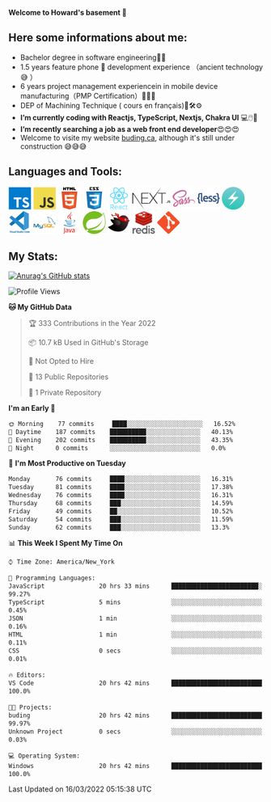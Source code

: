 **Welcome to Howard's basement  👋**
<!--
**howardding2000/howardding2000** is a ✨ _special_ ✨ repository because its `README.md` (this file) appears on your GitHub profile.

Here are some ideas to get you started: -->

**Here some informations about me:**  
---
- Bachelor degree in software engineering:man_student:
- 1.5 years feature phone :iphone: development experience （ancient technology :sweat_smile:	）
- 6 years project management experiencein in mobile device manufacturing（PMP Certification）:briefcase::necktie::pencil:
- DEP of Machining Technique ( cours en français):toolbox::hammer_and_wrench::gear:
- __I’m currently coding with Reactjs, TypeScript, Nextjs, Chakra UI__ :computer::computer_mouse::muscle:
- __I’m recently searching a job as a web front end developer__:heart_eyes::heart_eyes::heart_eyes:
- Welcome to visite my website <a href="https://www.buding.ca">buding.ca</a>, although it's still under construction :sweat_smile::sweat_smile::sweat_smile:

**Languages and Tools:**  
---
<div>  
<a href="#"><img height="45" src="./assets/icons/typescript.svg" alt="TypeScript"></a>
<a href="#"><img height="45" src="./assets/icons/javascript.svg" alt="JavaScript"></a>
<a href="#"><img height="45" src="./assets/icons/html5.svg" alt="html5"></a>
<a href="#"><img height="45" src="./assets/icons/css3.svg" alt="CSS3"></a>
<a href="#"><img height="45" src="./assets/icons/react.svg" alt="React"></a>
<a href="#"><img height="45" src="./assets/icons/nextjs.svg" alt="Nextjs"></a>
<a href="#"><img height="45" src="./assets/icons/sass.svg" alt="SASS"></a>
<a href="#"><img height="45" src="./assets/icons/less.svg" alt="LESS"></a>
<a href="#"><img height="45" src="./assets/icons/logo-chakra-400x400.jpg" alt="Chakra UI"></a>
<!--<a href="#"><img height="45" src="./assets/icons/bootstrap.svg" alt="Bootstrap"></a>-->
<a href="#"><img height="45" src="./assets/icons/vscode.svg" alt="vscode"></a>
<a href="#"><img height="45" src="./assets/icons/mysql.svg" alt="MySQL"></a>
<a href="#"><img height="45" src="./assets/icons/java.svg" alt="JAVA"></a>
<a href="#"><img height="45" src="./assets/icons/spring.svg" alt="SpringBoot 2"></a>
<a href="#"><img height="45" src="./assets/icons/mybatis.svg" alt="MyBatis"></a>
<a href="#"><img height="45" src="./assets/icons/redis.svg" alt="Redis"></a>
<a href="#"><img height="45" src="./assets/icons/git.svg" alt="git"></a>
<!--<a href="#"><img height="45" src="./assets/icons/docker.svg" alt="docker"></a>-->
<!--<a href="#"><img height="45" src="./assets/icons/bash.svg" alt="bash"></a>-->
<!--<a href="#"><img height="45" src="./assets/icons/linux.svg" alt="Linux"></a>-->
</div>

**My Stats:**  
---
[![Anurag's GitHub stats](https://github-readme-stats.vercel.app/api?username=howardding2000&show_icons=true&theme=default)](#)

<!--START_SECTION:waka-->
![Profile Views](http://img.shields.io/badge/Profile%20Views-26-blue)

**🐱 My GitHub Data** 

> 🏆 333 Contributions in the Year 2022
 > 
> 📦 10.7 kB Used in GitHub's Storage 
 > 
> 🚫 Not Opted to Hire
 > 
> 📜 13 Public Repositories 
 > 
> 🔑 1 Private Repository 
 > 
**I'm an Early 🐤** 

```text
🌞 Morning    77 commits     ████░░░░░░░░░░░░░░░░░░░░░   16.52% 
🌆 Daytime    187 commits    ██████████░░░░░░░░░░░░░░░   40.13% 
🌃 Evening    202 commits    ██████████░░░░░░░░░░░░░░░   43.35% 
🌙 Night      0 commits      ░░░░░░░░░░░░░░░░░░░░░░░░░   0.0%

```
📅 **I'm Most Productive on Tuesday** 

```text
Monday       76 commits     ████░░░░░░░░░░░░░░░░░░░░░   16.31% 
Tuesday      81 commits     ████░░░░░░░░░░░░░░░░░░░░░   17.38% 
Wednesday    76 commits     ████░░░░░░░░░░░░░░░░░░░░░   16.31% 
Thursday     68 commits     ███░░░░░░░░░░░░░░░░░░░░░░   14.59% 
Friday       49 commits     ██░░░░░░░░░░░░░░░░░░░░░░░   10.52% 
Saturday     54 commits     ███░░░░░░░░░░░░░░░░░░░░░░   11.59% 
Sunday       62 commits     ███░░░░░░░░░░░░░░░░░░░░░░   13.3%

```


📊 **This Week I Spent My Time On** 

```text
⌚︎ Time Zone: America/New_York

💬 Programming Languages: 
JavaScript               20 hrs 33 mins      ████████████████████████░   99.27% 
TypeScript               5 mins              ░░░░░░░░░░░░░░░░░░░░░░░░░   0.45% 
JSON                     1 min               ░░░░░░░░░░░░░░░░░░░░░░░░░   0.16% 
HTML                     1 min               ░░░░░░░░░░░░░░░░░░░░░░░░░   0.11% 
CSS                      0 secs              ░░░░░░░░░░░░░░░░░░░░░░░░░   0.01%

🔥 Editors: 
VS Code                  20 hrs 42 mins      █████████████████████████   100.0%

🐱‍💻 Projects: 
buding                   20 hrs 42 mins      █████████████████████████   99.97% 
Unknown Project          0 secs              ░░░░░░░░░░░░░░░░░░░░░░░░░   0.03%

💻 Operating System: 
Windows                  20 hrs 42 mins      █████████████████████████   100.0%

```


 Last Updated on 16/03/2022 05:15:38 UTC
<!--END_SECTION:waka-->

<!-- need to replace the icon sources

[![Top Langs](https://github-readme-stats.vercel.app/api/top-langs/?username=howardding2000&layout=compact)](#)

- 👯 I’m looking to collaborate on ...
- 🤔 I’m looking for help with ...
- 💬 Ask me about ...
- 📫 How to reach me: ...
- 😄 Pronouns: ...
- ⚡ Fun fact: ...
-->
